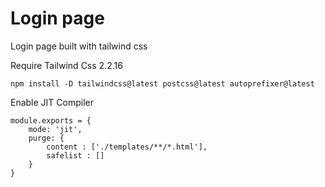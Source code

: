 # Login page 

Login page built with tailwind css 

Require Tailwind Css 2.2.16

    npm install -D tailwindcss@latest postcss@latest autoprefixer@latest

Enable JIT Compiler

    module.exports = {
        mode: 'jit',
        purge: {
            content : ['./templates/**/*.html'],
            safelist : []
        }
    }